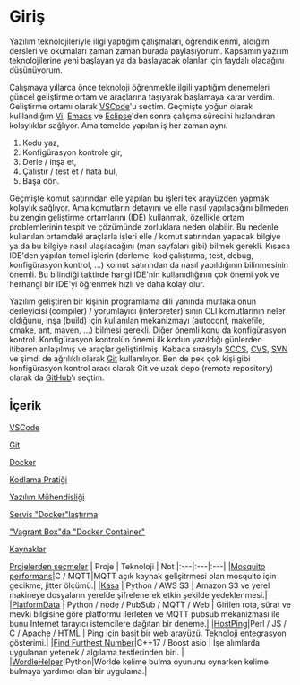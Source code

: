 # Giriş

Yazılım teknolojileriyle iligi yaptığım çalışmaları, öğrendiklerimi, aldığım dersleri ve okumaları zaman zaman burada paylaşıyorum. Kapsamın yazılım teknolojilerine yeni başlayan ya da başlayacak olanlar için faydalı olacağını düşünüyorum.

Çalışmaya yıllarca önce teknoloji öğrenmekle ilgili yaptığım denemeleri güncel geliştirme ortam ve araçlarına taşıyarak başlamaya karar verdim. Geliştirme ortamı olarak [VSCode](https://code.visualstudio.com)'u seçtim. Geçmişte  yoğun olarak kulllandığım [Vi](https://en.wikipedia.org/wiki/Vi), [Emacs](https://www.gnu.org/software/emacs/) ve [Eclipse](https://www.eclipse.org/ide/)'den sonra çalışma sürecini hızlandıran kolaylıklar sağlıyor. Ama temelde yapılan iş her zaman aynı.

1. Kodu yaz,
2. Konfigürasyon kontrole gir,
3. Derle / inşa et,
4. Çalıştır / test et / hata bul,
5. Başa dön.

Geçmişte komut satırından elle yapılan bu işleri tek arayüzden yapmak kolaylık sağlıyor. Ama komutların detayını ve elle nasıl yapılacağını bilmeden bu zengin geliştirme ortamlarını (IDE) kullanmak, özellikle ortam problemlerinin tespit ve çözümünde zorluklara neden olabilir. Bu nedenle kullanılan ortamdaki araçlarla işleri elle / komut satırından yapacak bilgiye ya da bu bilgiye nasıl ulaşılacağını (man sayfaları gibi) bilmek gerekli. Kısaca IDE'den yapılan temel işlerin (derleme, kod çalıştırma, test, debug, konfigürasyon kontrol, ...) komut satırından da nasıl yapıldığının bilinmesinin önemli. Bu bilindiği taktirde hangi IDE'nin kullanıdlığının çok önemi yok ve herhangi bir IDE'yi öğrenmek hızlı ve daha kolay olur.

Yazılım geliştiren bir kişinin programlama dili yanında mutlaka onun derleyicisi (compiler) / yorumlayıcı (interpreter)'sının CLI komutlarının neler oldığunu, inşa (build) için kullanılan mekanizmayı (autoconf, makefile, cmake, ant, maven, ...) bilmesi gerekli. Diğer önemli konu da konfigürasyon kontrol. Konfigürasyon kontrolün önemi ilk kodun yazıldığı günlerden itibaren anlaşılmış ve araçlar geliştirilmiş. Kabaca sırasıyla  [SCCS](https://en.wikipedia.org/wiki/Source_Code_Control_System), [CVS](https://www.gnu.org/software/trans-coord/manual/cvs/cvs.html), [SVN](https://subversion.apache.org) ve şimdi de ağrılıklı olarak [Git](https://git-scm.com) kullanılıyor. Ben de pek çok kişi gibi konfigürasyon kontrol aracı olarak Git ve uzak depo (remote repository) olarak da [GitHub](https://github.com/tufanoruk)'ı seçtim.

## İçerik

[VSCode](VSCode.md)

[Git](Git.md)

[Docker](Docker.md)

[Kodlama Pratiği](KodlamaPrati%C4%9Fi.md)

[Yazılım Mühendisliği](Yaz%C4%B1l%C4%B1mM%C3%BChendisli%C4%9Fi.md)

[Servis "Docker"laştırma](ServisDockerlaştırma.md)

["Vagrant Box"da "Docker Container"](VagrantlaDocker.md)

[Kaynaklar](Kaynaklar.md)

[Projelerden seçmeler](https://github.com/tufanoruk)
| Proje | Teknoloji | Not
|:---|:---|:---|
|[Mosquito performans](https://github.com/tufanoruk/mosq_perf)|C / MQTT|MQTT açık kaynak gelişitrmesi olan mosquito için gecikme, jitter ölçümü.|
|[Kasa](https://github.com/tufanoruk/Kasa) | Python / AWS S3 |  Amazon S3 ve yerel makineye dosyaların yerelde şifrelenerek etkin şekilde yedeklenmesi.|
|[PlatformData](https://github.com/tufanoruk/PlatformData) | Python / node / PubSub / MQTT / Web | Girilen rota, sürat ve mevki bilgisine göre platformu ilerleten ve MQTT pubsub mekanizması ile bunu Internet tarayıcı istemcilere dağıtan bir deneme.|
|[HostPing](https://github.com/tufanoruk/HostPing)|Perl / JS / C / Apache / HTML | Ping için basit bir web arayüzü. Teknoloji entegrasyon gösterimi.|
|[Find Furthest Number](https://github.com/tufanoruk/ffn)|C++17 / Boost asio | İşe alımlarda uygulanan yetenek / algılama testlerinden biri. |
|[WordleHelper](https://github.com/tufanoruk/WordleHelper)|Python|Worlde kelime bulma oyununu oynarken kelime bulmaya yardımcı olan bir uygulama.|
